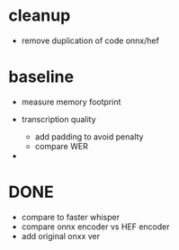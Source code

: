 # cleanup

* remove duplication of code onnx/hef


# baseline


* measure memory footprint

* transcription quality
    * add padding to avoid penalty
    * compare WER
* 

# DONE

* compare to faster whisper
* compare onnx encoder vs HEF encoder
* add original onxx ver
